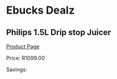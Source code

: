 
# Ebucks Dealz
## Philips 1.5L Drip stop Juicer
[Product Page](https://www.ebucks.com/web/shop/productSelected.do?prodId=994916197&catId=1158501552)

Price: R1099.00

Savings: 


	